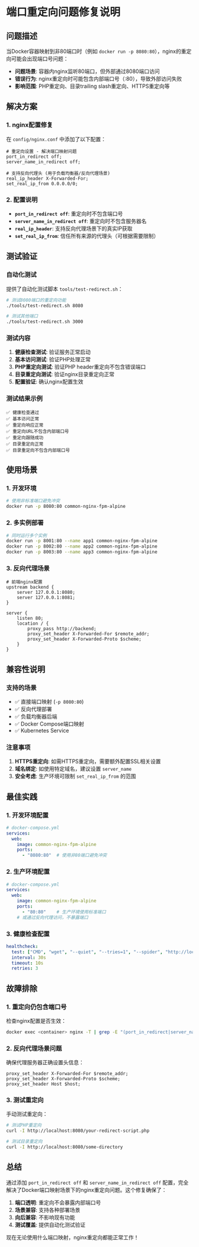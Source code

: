 # 端口重定向问题修复说明

## 问题描述

当Docker容器映射到非80端口时（例如 `docker run -p 8080:80`），nginx的重定向可能会出现端口号问题：

- **问题场景**: 容器内nginx监听80端口，但外部通过8080端口访问
- **错误行为**: nginx重定向时可能包含内部端口号（:80），导致外部访问失败
- **影响范围**: PHP重定向、目录trailing slash重定向、HTTPS重定向等

## 解决方案

### 1. nginx配置修复

在 `config/nginx.conf` 中添加了以下配置：

```nginx
# 重定向设置 - 解决端口映射问题
port_in_redirect off;
server_name_in_redirect off;

# 支持反向代理头 (用于负载均衡器/反向代理场景)
real_ip_header X-Forwarded-For;
set_real_ip_from 0.0.0.0/0;
```

### 2. 配置说明

- **`port_in_redirect off`**: 重定向时不包含端口号
- **`server_name_in_redirect off`**: 重定向时不包含服务器名
- **`real_ip_header`**: 支持反向代理场景下的真实IP获取
- **`set_real_ip_from`**: 信任所有来源的代理头（可根据需要限制）

## 测试验证

### 自动化测试

提供了自动化测试脚本 `tools/test-redirect.sh`：

```bash
# 测试8080端口的重定向功能
./tools/test-redirect.sh 8080

# 测试其他端口
./tools/test-redirect.sh 3000
```

### 测试内容

1. **健康检查测试**: 验证服务正常启动
2. **基本访问测试**: 验证PHP处理正常
3. **PHP重定向测试**: 验证PHP header重定向不包含错误端口
4. **目录重定向测试**: 验证nginx目录重定向正常
5. **配置验证**: 确认nginx配置生效

### 测试结果示例

```
✅ 健康检查通过
✅ 基本访问正常
✅ 重定向响应正常
✅ 重定向URL不包含内部端口号
✅ 重定向跟随成功
✅ 目录重定向正常
✅ 目录重定向不包含内部端口号
```

## 使用场景

### 1. 开发环境

```bash
# 使用非标准端口避免冲突
docker run -p 8080:80 common-nginx-fpm-alpine
```

### 2. 多实例部署

```bash
# 同时运行多个实例
docker run -p 8001:80 --name app1 common-nginx-fpm-alpine
docker run -p 8002:80 --name app2 common-nginx-fpm-alpine
docker run -p 8003:80 --name app3 common-nginx-fpm-alpine
```

### 3. 反向代理场景

```nginx
# 前端nginx配置
upstream backend {
    server 127.0.0.1:8080;
    server 127.0.0.1:8081;
}

server {
    listen 80;
    location / {
        proxy_pass http://backend;
        proxy_set_header X-Forwarded-For $remote_addr;
        proxy_set_header X-Forwarded-Proto $scheme;
    }
}
```

## 兼容性说明

### 支持的场景

- ✅ 直接端口映射 (`-p 8080:80`)
- ✅ 反向代理部署
- ✅ 负载均衡器后端
- ✅ Docker Compose端口映射
- ✅ Kubernetes Service

### 注意事项

1. **HTTPS重定向**: 如需HTTPS重定向，需要额外配置SSL相关设置
2. **域名绑定**: 如使用特定域名，建议设置 `server_name`
3. **安全考虑**: 生产环境可限制 `set_real_ip_from` 的范围

## 最佳实践

### 1. 开发环境配置

```yaml
# docker-compose.yml
services:
  web:
    image: common-nginx-fpm-alpine
    ports:
      - "8080:80"  # 使用非80端口避免冲突
```

### 2. 生产环境配置

```yaml
# docker-compose.yml
services:
  web:
    image: common-nginx-fpm-alpine
    ports:
      - "80:80"    # 生产环境使用标准端口
    # 或通过反向代理访问，不暴露端口
```

### 3. 健康检查配置

```yaml
healthcheck:
  test: ["CMD", "wget", "--quiet", "--tries=1", "--spider", "http://localhost/health"]
  interval: 30s
  timeout: 10s
  retries: 3
```

## 故障排除

### 1. 重定向仍包含端口号

检查nginx配置是否生效：

```bash
docker exec <container> nginx -T | grep -E "(port_in_redirect|server_name_in_redirect)"
```

### 2. 反向代理场景问题

确保代理服务器正确设置头信息：

```nginx
proxy_set_header X-Forwarded-For $remote_addr;
proxy_set_header X-Forwarded-Proto $scheme;
proxy_set_header Host $host;
```

### 3. 测试重定向

手动测试重定向：

```bash
# 测试PHP重定向
curl -I http://localhost:8080/your-redirect-script.php

# 测试目录重定向
curl -I http://localhost:8080/some-directory
```

## 总结

通过添加 `port_in_redirect off` 和 `server_name_in_redirect off` 配置，完全解决了Docker端口映射场景下的nginx重定向问题。这个修复确保了：

1. **端口透明**: 重定向不会暴露内部端口号
2. **场景兼容**: 支持各种部署场景
3. **向后兼容**: 不影响现有功能
4. **测试覆盖**: 提供自动化测试验证

现在无论使用什么端口映射，nginx重定向都能正常工作！
